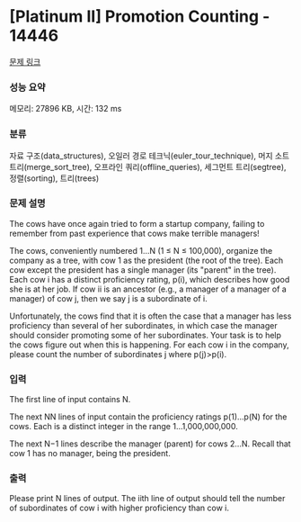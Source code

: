 # [Platinum II] Promotion Counting - 14446 

[문제 링크](https://www.acmicpc.net/problem/14446) 

### 성능 요약

메모리: 27896 KB, 시간: 132 ms

### 분류

자료 구조(data_structures), 오일러 경로 테크닉(euler_tour_technique), 머지 소트 트리(merge_sort_tree), 오프라인 쿼리(offline_queries), 세그먼트 트리(segtree), 정렬(sorting), 트리(trees)

### 문제 설명

<p> </p>

<p>The cows have once again tried to form a startup company, failing to remember from past experience that cows make terrible managers!</p>

<p>The cows, conveniently numbered 1…N (1 ≤ N ≤ 100,000), organize the company as a tree, with cow 1 as the president (the root of the tree). Each cow except the president has a single manager (its "parent" in the tree). Each cow i has a distinct proficiency rating, p(i), which describes how good she is at her job. If cow ii is an ancestor (e.g., a manager of a manager of a manager) of cow j, then we say j is a subordinate of i.</p>

<p>Unfortunately, the cows find that it is often the case that a manager has less proficiency than several of her subordinates, in which case the manager should consider promoting some of her subordinates. Your task is to help the cows figure out when this is happening. For each cow i in the company, please count the number of subordinates j where p(j)>p(i).</p>

<p> </p>

### 입력 

 <p>The first line of input contains N.</p>

<p>The next NN lines of input contain the proficiency ratings p(1)…p(N) for the cows. Each is a distinct integer in the range 1…1,000,000,000.</p>

<p>The next N−1 lines describe the manager (parent) for cows 2…N. Recall that cow 1 has no manager, being the president.</p>

<p> </p>

### 출력 

 <p>Please print N lines of output. The iith line of output should tell the number of subordinates of cow i with higher proficiency than cow i.</p>


